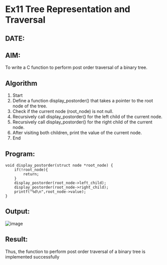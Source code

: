 # Ex11 Tree Representation and Traversal
## DATE:
## AIM:
To write a C function to perform post order traversal of a binary tree.

## Algorithm
1. Start
2. Define a function display_postorder() that takes a pointer to the root node of the tree.
3. Check if the current node (root_node) is not null.
4. Recursively call display_postorder() for the left child of the current node.
5. Recursively call display_postorder() for the right child of the current node.
6. After visiting both children, print the value of the current node.
7. End

## Program:
```
void display_postorder(struct node *root_node) {
    if(!root_node){
        return;
    }
    display_postorder(root_node->left_child);
    display_postorder(root_node->right_child);
    printf("%d\n",root_node->value);
}
```
## Output:
![image](https://github.com/user-attachments/assets/0745af2e-eaa3-479a-8ea2-f8c98b197261)



## Result:
Thus, the function to perform post order traversal of a binary tree is implemented successfully

